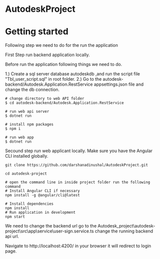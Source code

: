 # AutodeskProject

# Getting started

Following step we need to do for the run the application


First Step run backend application locally.

Before run the application following things we need to do.

1.) Create a sql server database autodeskdb ,and run the script file "Tbl_user_script.sql" in root folder.
2.) Go to the autodesk-backend/Autodesk.Application.RestService appsettings.json file and change the db connection. 

```
# change directory to web API folder
$ cd autodesk-backend/Autodesk.Application.RestService

# run web api server
$ dotnet run

# install npm packages
$ npm i

# run web app
$ dotnet run
```


Secound  step run web applicant locally.
Make sure you have the Angular CLI installed globally.
```
git clone https://github.com/darshanadinushal/AutodeskProject.git

cd autodesk-project

# open the command line in inside project folder run the following command
# Install Angular CLI if necessary
npm install -g @angular/cli@latest

# Install dependencies
npm install
# Run application in development
npm start
```
We need to change the backend url  go to the Autodesk_project\autodesk-project\src\app\service\user-sign.service.ts 
change the running backend api url.

Navigate to http://localhost:4200/ in your browser it will redirect to login page.






